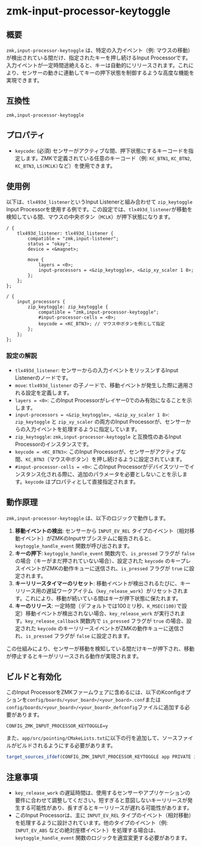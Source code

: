 # zmk-input-processor-keytoggle

## 概要

`zmk,input-processor-keytoggle` は、特定の入力イベント（例: マウスの移動）が検出されている間だけ、指定されたキーを押し続けるInput Processorです。入力イベントが一定時間途絶えると、キーは自動的にリリースされます。これにより、センサーの動きに連動してキーの押下状態を制御するような高度な機能を実現できます。

## 互換性

`zmk,input-processor-keytoggle`

## プロパティ

- `keycode`: (必須) センサーがアクティブな間、押下状態にするキーコードを指定します。ZMKで定義されている任意のキーコード（例: `KC_BTN1`, `KC_BTN2`, `KC_BTN3`, `LS(MCLK)`など）を使用できます。

## 使用例

以下は、`tlx493d_listener`というInput Listenerと組み合わせて `zip_keytoggle` Input Processorを使用する例です。この設定では、`tlx493d_listener`が移動を検知している間、マウスの中央ボタン（`MCLK`）が押下状態になります。

```dts
/ {
    tlx493d_listener: tlx493d_listener {
        compatible = "zmk,input-listener";
        status = "okay";
        device = <&magnet>;

        move {
            layers = <0>;
            input-processors = <&zip_keytoggle>, <&zip_xy_scaler 1 8>;
        };
    };
};

/ {
    input_processors {
        zip_keytoggle: zip_keytoggle {
            compatible = "zmk,input-processor-keytoggle";
            #input-processor-cells = <0>;
            keycode = <KC_BTN3>; // マウス中ボタンを例として指定
        };
    };
};
```

### 設定の解説

- `tlx493d_listener`: センサーからの入力イベントをリッスンするInput Listenerのノードです。
- `move`: `tlx493d_listener` の子ノードで、移動イベントが発生した際に適用される設定を定義します。
- `layers = <0>`: このInput Processorがレイヤー0でのみ有効になることを示します。
- `input-processors = <&zip_keytoggle>, <&zip_xy_scaler 1 8>`: `zip_keytoggle` と `zip_xy_scaler` の両方のInput Processorが、センサーからの入力イベントを処理するように指定しています。
- `zip_keytoggle`: `zmk,input-processor-keytoggle` と互換性のあるInput Processorのインスタンスです。
- `keycode = <KC_BTN3>`: このInput Processorが、センサーがアクティブな間、`KC_BTN3`（マウス中ボタン）を押し続けるように設定されています。
- `#input-processor-cells = <0>`: このInput Processorがデバイスツリーでインスタンス化される際に、追加のパラメータを必要としないことを示します。`keycode` はプロパティとして直接指定されます。

## 動作原理

`zmk,input-processor-keytoggle` は、以下のロジックで動作します。

1. **移動イベントの検出**: センサーから `INPUT_EV_REL` タイプのイベント（相対移動イベント）がZMKのInputサブシステムに報告されると、`keytoggle_handle_event` 関数が呼び出されます。
2. **キーの押下**: `keytoggle_handle_event` 関数内で、`is_pressed` フラグが `false` の場合（キーがまだ押されていない場合）、設定された `keycode` のキープレスイベントがZMKの動作キューに送信され、`is_pressed` フラグが `true` に設定されます。
3. **キーリリースタイマーのリセット**: 移動イベントが検出されるたびに、キーリリース用の遅延ワークアイテム（`key_release_work`）がリセットされます。これにより、移動が続いている間はキーが押下状態に保たれます。
4. **キーのリリース**: 一定時間（デフォルトでは100ミリ秒、`K_MSEC(100)`で設定）移動イベントが検出されない場合、`key_release_work` が実行されます。`key_release_callback` 関数内で `is_pressed` フラグが `true` の場合、設定された `keycode` のキーリリースイベントがZMKの動作キューに送信され、`is_pressed` フラグが `false` に設定されます。

この仕組みにより、センサーが移動を検知している間だけキーが押下され、移動が停止するとキーがリリースされる動作が実現されます。

## ビルドと有効化

このInput ProcessorをZMKファームウェアに含めるには、以下のKconfigオプションを`config/boards/<your_board>/<your_board>.conf`または`config/boards/<your_board>/<your_board>_defconfig`ファイルに追加する必要があります。

```kconfig
CONFIG_ZMK_INPUT_PROCESSOR_KEYTOGGLE=y
```

また、`app/src/pointing/CMakeLists.txt`に以下の行を追加して、ソースファイルがビルドされるようにする必要があります。

```cmake
target_sources_ifdef(CONFIG_ZMK_INPUT_PROCESSOR_KEYTOGGLE app PRIVATE input_processor_keytoggle.c)
```

## 注意事項

- `key_release_work` の遅延時間は、使用するセンサーやアプリケーションの要件に合わせて調整してください。短すぎると意図しないキーリリースが発生する可能性があり、長すぎるとキーリリースが遅れる可能性があります。
- このInput Processorは、主に `INPUT_EV_REL` タイプのイベント（相対移動）を処理するように設計されています。他のタイプのイベント（例: `INPUT_EV_ABS` などの絶対座標イベント）を処理する場合は、`keytoggle_handle_event` 関数のロジックを適宜変更する必要があります。


